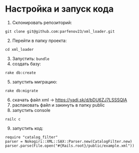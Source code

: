 # Настройка и запуск кода

1) Склонировать репозиторий: 
```
git clone git@github.com:parfenov23/xml_loader.git
```
2) Перейти в папку проекта:
```
cd xml_loader
```
3) Запустить: 
```bundle```
4) создать базу: 
```
rake db:create
```
5) запустить миграцию: 
```
rake db:migrate
```
6) скачать файл xml -> https://yadi.sk/d/bDU6ZJ7LSSSQIA
7) распаковать файл и закинуть в папку public
8) запустить console
```
railc c
```
9) запустить код:
```
require "catalog_filter"
parser = Nokogiri::XML::SAX::Parser.new(CatalogFilter.new)
parser.parse(File.open("#{Rails.root}/public/example.xml"))
```
